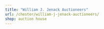 ```yaml
---
title: "William J. Jenack Auctioneers"
url: /chester/william-j-jenack-auctioneers/
shop: auction house
---
```

